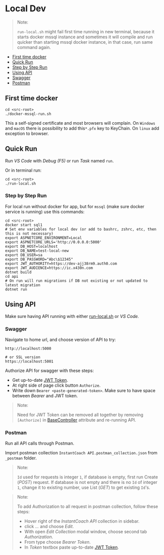 # Local Dev

> Note:
>
> `run-local.sh` might fail first time running in new terminal, because it starts docker mssql instance and sometimes it will compile and run quicker than starting mssql docker instance, in that case, run same command again.

*   [First time docker](#first-time-docker)
*   [Quick Run](#quick-run)
*   [Step by Step Run](#step-by-step-run)
*   [Using API](#using-api)
  *   [Swagger](#swagger)
  *   [Postman](#postman)

## First time docker

```shell
cd <src-root>
./docker-mssql-run.sh
```

This a self-signed certificate and most browsers will complain. On `Windows` and `macOS` there is possibility to add this`*.pfx` key to KeyChain. On `linux` add exception to browser.

## Quick Run

Run _VS Code_ with _Debug (F5)_ or run _Task_ named `run`.

Or in terminal run:

```shell
cd <src-root>
./run-local.sh
```

### Step by Step Run

For local run without docker for app, but for `mssql` (make sure docker service is running) use this commands:

```shell
cd <src-root>
docker start sql1
# Set env variables for local dev (or add to bashrc, zshrc, etc, then this is not necessary)
export ASPNETCORE_ENVIRONMENT=Local
export ASPNETCORE_URLS='http://0.0.0.0:5000'
export DB_HOST=localhost
export DB_NAME=test-local-new
export DB_USER=sa
export DB_PASSWORD="Abc\$12345"
export JWT_AUTHORITY=https://dev-ajj38rm9.auth0.com
export JWT_AUDIENCE=https://ic.x430n.com
dotnet build
cd api
# On run will run migrations if DB not existing or not updated to latest migration
dotnet run
```

## Using API

Make sure having API running with either [run-local.sh](../run-local.sh) or _VS Code._

### Swagger

Navigate to home url, and choose version of API to try:

```text
http://localhost:5000

# or SSL version
https://localhost:5001
```

Authorize API for swagger with these steps:

*   Get up-to-date [JWT Token](jwt-token.md).
*   At right side of page click button `Authorize`.
*   Write down `Bearer <paste-generated-token>`. Make sure to have space between _Bearer_ and JWT token.

> Note:
>
> Need for JWT Token can be removed all together by removing `[Authorize]` in [BaseController](../src/api/BaseController.cs) attribute and re-running API.

### Postman

Run all API calls through Postman.

Import postman collection `InstantCoach API.postman_collection.json` from `_postman` folder.

> Note:
>
> `Id` used for requests is integer `1`, if database is empty, first run Create (_POST_) request. If database is not empty and there is no `Id` of integer `1`, change it to existing number, use List (_GET_) to get existing `Id`'s.

> Note:
>
> To add Authorization to all request in postman collection, follow these steps:
> *   Hover right of the _InstantCoach API_ collection in sidebar.
> *   click _..._ and choose _Edit_.
> *   With open _Edit Collection_ modal window, choose second tab _Authorization_.
> *   From type choose _Bearer Token_.
> *   In _Token_ textbox paste up-to-date [JWT Token](jwt-token.md).